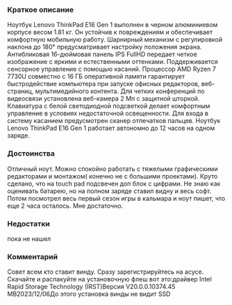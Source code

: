 ### **Краткое описание**
Ноутбук Lenovo ThinkPad E16 Gen 1 выполнен в черном алюминиевом корпусе весом 1.81 кг. Он устойчив к повреждениям и обеспечивает комфортную мобильную работу. Шарнирный механизм с регулировкой наклона до 180° предусматривает настройку положения экрана. Антибликовая 16-дюймовая панель IPS FullHD передает четкое изображение с яркими и естественными оттенками. Поддерживается сенсорное управление с помощью касаний.  Процессор AMD Ryzen 7 7730U совместно с 16 ГБ оперативной памяти гарантирует быстродействие компьютера при запуске офисных редакторов, веб-страниц, мультимедийного контента. Для четких конференций по видеосвязи установлена веб-камера 2 Мп с защитной шторкой. Клавиатура с белой светодиодной подсветкой делает комфортным управление в условиях недостаточной освещенности. Для входа в систему касанием предусмотрен сканер отпечатков пальцев. Ноутбук Lenovo ThinkPad E16 Gen 1 работает автономно до 12 часов на одном заряде.

### **Достоинства**
Отличный ноут. Можно спокойно работать с тяжелыми графическими редакторами и монтажом( конечно не с большими проектами). Круто сделано, что на touch pad подсвечен доп блок с цифрами. Не знаю как оценивать батарею, но на полном заряде ставил видну и весь софт. Потом посмотрел весь первый сезон игры в кальмара и ноут пишет, что еще 2 часа осталось. Мне достаточно.

### **Недостатки**
пока не нашел

### **Комментарий**
Совет всем кто ставит винду. Сразу зарегистрируйтесь на асусе. Скачайте и распакуйте на установочную флеш вот это:драйвер Intel Rapid Storage Technology (IRST)Версия V20.0.0.10374.45 MB2023/12/06До этого установка винды не видит SSD
